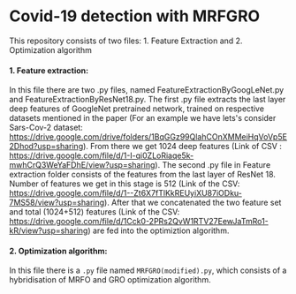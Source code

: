 # Covid-19 detection with MRFGRO 
This repository consists of two files: 1. Feature Extraction and 2. Optimization algorithm
#### 1. Feature extraction: 
In this file there are two .py files, named FeatureExtractionByGoogLeNet.py  and FeatureExtractionByResNet18.py. The first .py file extracts the last layer deep features of GoogleNet pretrained network, trained on respective datasets mentioned in the paper (For an example we have lets's consider Sars-Cov-2 dataset: https://drive.google.com/drive/folders/1BqGGz99QlahCOnXMMeiHqVoVp5E2Dhod?usp=sharing). From there we get 1024 deep features (Link of CSV : https://drive.google.com/file/d/1-I-qi0ZLoRiaqe5k-mwhCrQ3WeYaFDhE/view?usp=sharing). The second .py file in Feature extraction folder consists of the features from the last layer of ResNet 18. Number of features we get in this stage is 512 (Link of the CSV: https://drive.google.com/file/d/1--Zt6X7fTlKkREUyiXU87iODku-7MS58/view?usp=sharing). After that we concatenated the two feature set and total (1024+512) features (Link of the CSV: https://drive.google.com/file/d/1Cck0-2PRs2QvW1RTV27EewJaTmRo1-kR/view?usp=sharing) are fed into the optimiztion algorithm.
#### 2. Optimization algorithm: 
In this file there is a `.py` file named `MRFGRO(modified).py`, which consists of a hybridisation of MRFO and GRO optimization algorithm. 
